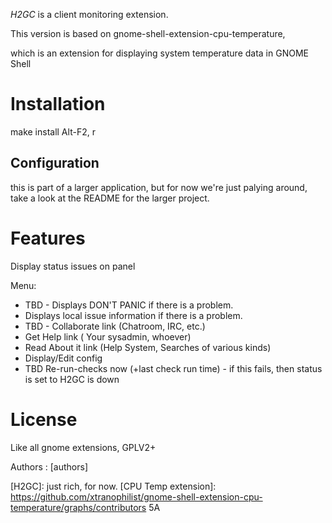 


*H2GC* is a client monitoring extension.

This version is based on gnome-shell-extension-cpu-temperature, 

which  is an extension for displaying
system temperature data in GNOME Shell

Installation
=============

make install
Alt-F2, r

Configuration
---------------------

this is part of a larger application, but for now we're just palying around, 
take a look at the README for the larger project.

Features
=========

Display status issues on panel

Menu:

* TBD - Displays DON'T PANIC if there is a problem.
* Displays local issue information if there is a problem.
* TBD - Collaborate link (Chatroom, IRC, etc.)
* Get Help link ( Your sysadmin, whoever)
* Read About it link (Help System, Searches of various kinds)
* Display/Edit config
* TBD Re-run-checks now (+last check run time) - if this fails, then status is set to H2GC is down

License
========

Like all gnome extensions, GPLV2+

Authors : [authors]

[H2GC]: just rich, for now.
[CPU Temp extension]: https://github.com/xtranophilist/gnome-shell-extension-cpu-temperature/graphs/contributors
5A
